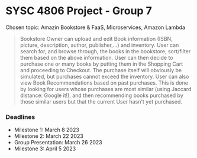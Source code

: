 # SYSC 4806 Project - Group 7

Chosen topic: Amazin Bookstore & FaaS, Microservices, Amazon Lambda

> Bookstore Owner can upload and edit Book information (ISBN, picture, description, author, publisher,...) and inventory. 
> User can search for, and browse through, the books in the bookstore, sort/filter them based on the above information. 
> User can then decide to purchase one or many books by putting them in the Shopping Cart and proceeding to Checkout. 
> The purchase itself will obviously be simulated, but purchases cannot exceed the inventory. 
> User can also view Book Recommendations based on past purchases. 
> This is done by looking for users whose purchases are most similar (using Jaccard distance: Google it!), 
> and then recommending books purchased by those similar users but that the current User hasn't yet purchased.

### Deadlines

- Milestone 1: March 8 2023
- Milestone 2: March 22 2023
- Group Presentation: March 26 2023
- Milestone 3: April 5 2023
